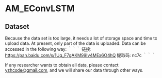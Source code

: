 # AM_EConvLSTM


## Dataset

Because the data set is too large, it needs a lot of storage space and time to upload data. At present, only part of the data is uploaded. Data can be accessed in the following way:
｀｀｀
链接: https://pan.baidu.com/s/1Uq_F7gAKM99Iv4MEx6O4hQ 提取码: nc7c
｀｀｀

If any researcher wants to obtain all data, please contact yzhcode@gmail.com, and we will share our data through other ways.

